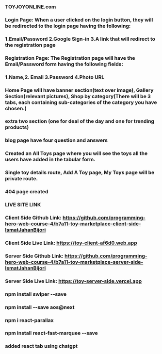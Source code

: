 ### TOYJOYONLINE.com

### Login Page: When a user clicked on the login button, they will be redirected to the login page having the following:
### 1.Email/Password 2.Google Sign-in 3.A link that will redirect to the registration page

### Registration Page: The Registration page will have the Email/Password form having the following fields:

### 1.Name,2. Email 3.Password 4.Photo URL

### Home Page will have banner section(text over image), Gallery Section(relevant pictures), Shop by category(There will be 3 tabs, each containing sub-categories of the category you have chosen.)

### extra two section (one for deal of the day and one for trending products)

### blog page have four question and answers

### Created an All Toys page where you will see the toys all the users have added in the tabular form.

### Single toy details route, Add A Toy page, My Toys page will be private route.

### 404 page created

### LIVE SITE LINK
### Client Side Github Link: https://github.com/programming-hero-web-course-4/b7a11-toy-marketplace-client-side-IsmatJahanBijori
### Client Side Live Link: https://toy-client-af6d0.web.app
### Server Side Github Link: https://github.com/programming-hero-web-course-4/b7a11-toy-marketplace-server-side-IsmatJahanBijori
### Server Side Live Link: https://toy-server-side.vercel.app


### npm install swiper --save
### npm install --save aos@next
### npm i react-parallax
### npm install react-fast-marquee --save

### added react tab using chatgpt